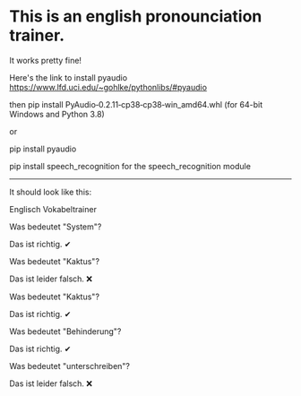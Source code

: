 # This is an english pronounciation trainer.
It works pretty fine!



Here's the link to install pyaudio https://www.lfd.uci.edu/~gohlke/pythonlibs/#pyaudio

then pip install PyAudio‑0.2.11‑cp38‑cp38‑win_amd64.whl (for 64-bit Windows and Python 3.8)

or

pip install pyaudio

pip install speech_recognition for the speech_recognition module

_________________________

It should look like this:

Englisch Vokabeltrainer

Was bedeutet "System"?

Das ist richtig. ✔

Was bedeutet "Kaktus"?

Das ist leider falsch. ❌

Was bedeutet "Kaktus"?

Das ist richtig. ✔

Was bedeutet "Behinderung"?

Das ist richtig. ✔

Was bedeutet "unterschreiben"?

Das ist leider falsch. ❌

